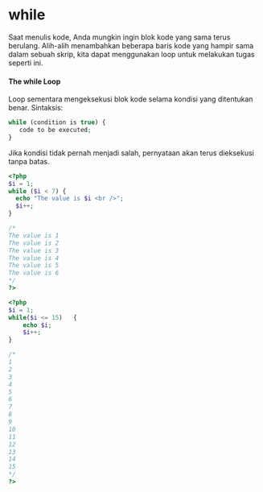 # while

Saat menulis kode, Anda mungkin ingin blok kode yang sama terus berulang. Alih-alih menambahkan beberapa baris kode yang hampir sama dalam sebuah skrip, kita dapat menggunakan loop untuk melakukan tugas seperti ini.

#### The while Loop

Loop sementara mengeksekusi blok kode selama kondisi yang ditentukan benar.
Sintaksis:

```php
while (condition is true) {
   code to be executed;
}
```

Jika kondisi tidak pernah menjadi salah, pernyataan akan terus dieksekusi tanpa batas.

```php
<?php
$i = 1;
while ($i < 7) {
  echo "The value is $i <br />";
  $i++;
}

/*
The value is 1
The value is 2
The value is 3
The value is 4
The value is 5
The value is 6
*/
?>

```

```php
<?php
$i = 1;
while($i <= 15)   {
    echo $i;
    $i++;
}

/*
1
2
3
4
5
6
7
8
9
10
11
12
13
14
15
*/
?>


```